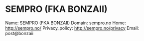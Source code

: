 
# SEMPRO (FKA BONZAII)

Name: SEMPRO (FKA BONZAII)
Domain: sempro.no
Home: http://sempro.no/
Privacy_policy: http://sempro.no/privacy
Email: post@bonzaii
